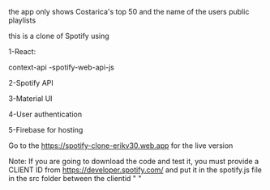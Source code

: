 the app only shows Costarica's top 50 and the name of the users public playlists

this is a clone of Spotify using

1-React:

context-api
-spotify-web-api-js

2-Spotify API

3-Material UI

4-User authentication

5-Firebase for hosting

Go to the https://spotify-clone-erikv30.web.app for the live version

Note: If you are going to download the code and test it, you must provide a CLIENT ID from https://developer.spotify.com/ and put it in the spotify.js file in the src folder between the clientid " "
